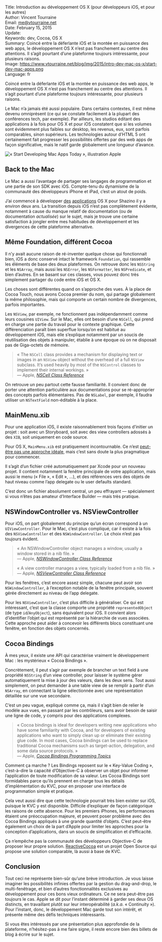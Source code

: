 Title:    Introduction au développement OS X (pour développeurs iOS, et pour les autres)  
Author:   Vincent Tourraine  
Email:    me@vtourraine.net  
Date:     February 15, 2015  
Update:   
Keywords: dev, Cocoa, OS X  
Summary:  Coincé entre la déferlante iOS et la montée en puissance des web  apps, le développement OS X n’est pas franchement au centre des attentions. Il s’agit pourtant d’une plateforme toujours intéressante, pour plusieurs raisons.  
Image:    https://www.vtourraine.net/blog/img/2015/intro-dev-mac-os-x/start-dev-mac-apps.png  
Language: fr  

Coincé entre la déferlante iOS et la montée en puissance des web  apps, le développement OS X n’est pas franchement au centre des attentions. Il s’agit pourtant d’une plateforme toujours intéressante, pour plusieurs raisons.

Le Mac n’a jamais été aussi populaire. Dans certains contextes, il est même devenu omniprésent (ce qui se constate facilement à la plupart des conférences tech, par exemple). Par ailleurs, les studios éditant des applications à la fois pour OS X et pour iOS constatent que si les volumes sont évidemment plus faibles sur desktop, les revenus, eux, sont parfois comparables, sinon supérieurs. Les technologies autour d’HTML 5 ont certainement fait progresser les possibilités offertes par des web apps de façon significative, mais le natif garde globalement une longueur d’avance.

![« Start Developing Mac Apps Today », illustration Apple][Start dev Mac apps]

## Back to the Mac

Le Mac a aussi l’avantage de partager ses langages de programmation et une partie de son SDK avec iOS. Compte-tenu du dynamisme de la communauté des développeurs iPhone et iPad, c’est un atout de poids. 

J’ai commencé à développer [des](https://itunes.apple.com/app/papership/id686459498?mt=12) [applications](https://itunes.apple.com/app/hivebench-lab-notebook/id959923353?mt=12) OS X pour Shazino il y a environ deux ans. La transition depuis iOS n’est pas complètement évidente, notamment à cause du manque relatif de documentation (ou de documentation *actualisée*) sur le sujet, mais je trouve une certaine satisfaction à jongler entre mes habitudes de développement et les divergences de cette plateforme alternative.


## Même Foundation, différent Cocoa

Il n’y avait aucune raison de ré-inventer quelque chose qui fonctionnait bien, iOS a donc conservé intact le framework `Foundation`, qui rassemble les éléments de base des deux plateformes. On retrouve donc les `NSString` et les `NSArray`, mais aussi les `NSError`, les `NSFormatter`, les `NSPredicate`, et bien d’autres. En se basant sur ces classes, vous pouvez donc très simplement partager du code entre iOS et OS X.

Les choses sont différentes quand on s’approche des vues. À la place de Cocoa Touch, nous avons Cocoa premier du nom, qui partage globalement la même philosophie, mais qui comporte un certain nombre de divergences, parfois importantes.

Les `NSView`, par exemple, ne fonctionnent pas indépendamment comme leurs cousines `UIView`. Sur le Mac, elles ont besoin d’une `NSCell`, qui prend en charge une partie du travail pour le contexte graphique. Cette différenciation paraît bien superflue lorsqu’on est habitué au développement iOS, mais elle s’explique notamment par un soucis de réutilisation des objets à manipuler, établie à une époque où on ne disposait pas de Giga-octets de mémoire.

> « The `NSCell` class provides a mechanism for displaying text or images in an `NSView` object without the overhead of a full `NSView` subclass. It’s used heavily by most of the `NSControl` classes to implement their internal workings. »  
> — Apple, [_NSCell Class Reference_](https://developer.apple.com/library/mac/documentation/Cocoa/Reference/ApplicationKit/Classes/NSCell_Class/)

On retrouve un peu partout cette fausse familiarité. Il convient donc de porter une attention particulière aux documentations pour se ré-approprier des concepts parfois élémentaires. Pas de `NSLabel`, par exemple, il faudra utiliser un `NSTextField` non-éditable à la place.


## MainMenu.xib

Pour une application iOS, il existe raisonnablement trois façons d’initier un projet : soit avec un Storyboard, soit avec des view controllers adossés à des `XIB`, soit uniquement en code source.

Pour OS X, `MainMenu.xib` est pratiquement incontournable. Ce n’est [peut-être pas une approche idéale](https://www.mikeash.com/pyblog/friday-qa-2013-04-05-windows-and-window-controllers.html), mais c’est sans doute la plus pragmatique pour commencer.

Il s’agit d’un fichier créé automatiquement par Xcode pour un nouveau projet. Il contient notamment la fenêtre principale de votre application, mais aussi le menu (« File », « Edit », …), et des références vers des objets de haut niveau comme l’app delegate ou le user defaults standard.

C’est donc un fichier absolument central, un peu effrayant — spécialement si vous n’êtes pas amateur d’Interface Builder — mais très pratique.


## NSWindowController vs. NSViewController

Pour iOS, on part globalement du principe qu’un écran correspond à un `UIViewController`. Pour le Mac, c’est plus compliqué, car il existe à la fois des `NSViewController` et des `NSWindowController`. Le choix n’est pas toujours évident. 

> « An NSWindowController object manages a window, usually a window stored in a nib file. »  
> — Apple, [_NSWindowController Class Reference_](https://developer.apple.com/library/mac/documentation/Cocoa/Reference/ApplicationKit/Classes/NSWindowController_Class/)  
>  
> « A view controller manages a view, typically loaded from a nib file. »  
> — Apple, [_NSViewController Class Reference_](https://developer.apple.com/library/mac/documentation/Cocoa/Reference/NSViewController_Class/)

Pour les fenêtres, c’est encore assez simple, chacune peut avoir son `NSWindowController`, à l’exception notable de la fenêtre principale, souvent gérée directement au niveau de l’app delegate. 

Pour les `NSViewController`, c’est plus difficile à généraliser.  Ce qui est intéressant, c’est que la classe comporte une propriété `representedObject` (de type `id`/`AnyObject`), sans équivalent pour iOS. Il convient alors d’identifier l’objet qui est représenté par la hiérarchie de vues associées. Cette approche peut aider à concevoir les différents blocs constituant une fenêtre, en fonction des objets concernés.


## Cocoa Bindings

À mes yeux, il existe une API qui caractérise vraiment le développement Mac : les mystérieux « Cocoa Bindings ». 

Concrètement, il peut s’agir par exemple de brancher un text field à une propriété `NSString` d’un view controller, pour laisser le système gérer automatiquement la mise à jour des valeurs, dans les deux sens. Tout aussi simplement, on peut demander à une table view de se remplir à partir d’un `NSArray`, en connectant la ligne sélectionnée avec une représentation détaillée sur une vue secondaire.

C’est un peu vague, expliqué comme ça, mais il s’agit bien de relier le modèle aux vues, en passant par les contrôleurs, sans avoir besoin de saisir une ligne de code, y compris pour des applications complexes.

> « Cocoa bindings is ideal for developers writing new applications who have some familiarity with Cocoa, and for developers of existing applications who want to simply clean up or eliminate their existing glue code. In most cases, Cocoa bindings can be used to replace traditional Cocoa mechanisms such as target-action, delegation, and some data source protocols. »  
> — Apple, [_Cocoa Bindings Programming Topics_](https://developer.apple.com/library/mac/documentation/Cocoa/Conceptual/CocoaBindings/CocoaBindings.html)

Comment ça marche ? Les Bindings reposent sur le « Key-Value Coding », c’est-à-dire la capacité d’Objective-C à observer un objet pour informer l’application de toute modification de sa valeur. Les Cocoa Bindings sont formidables parce qu’ils prennent en charge tous les détails d’implémentation du KVC, pour en proposer une interface de programmation simple et pratique. 

Cela veut aussi dire que cette technologie pourrait très bien exister sur iOS, puisque le KVC y est disponible. Difficile d’expliquer de façon catégorique les raisons de cette absence. Pour les premiers iPhones, les performances étaient une préoccupation majeure, et peuvent poser problème avec des Cocoa Bindings appliqués à une grande quantité d’objets. C’est peut-être également un choix de la part d’Apple pour limiter les approches pour la conception d’applications, dans un soucis de simplification et d’efficacité.

Ça n’empêche pas la communauté des développeurs Objective-C de proposer leur propre solution. [ReactiveCocoa](https://github.com/ReactiveCocoa/ReactiveCocoa) est un projet Open Source qui propose une solution comparable, là aussi à base de KVC.


## Conclusion

Tout ceci ne représente bien-sûr qu’une brève introduction. Je vous laisse imaginer les possibilités infinies offertes par la gestion du drag-and-drop, le multi-fenêtrage, et bien d’autres fonctionnalités exclusives au développement pour ces bons vieux ordinateurs. Ce ne sera peut-être pas toujours le cas. Apple se dit pour l’instant déterminé à garder ses deux OS distincts, en travaillant plutôt sur leur interopérabilité (_a.k.a._ « Continuity »). Pour l’instant, donc, le développement Mac garde tout son intérêt, et présente même des défis techniques intéressants. 

Si vous êtes intéressés par une présentation plus approfondie de la plateforme, n’hésitez-pas à me faire signe, il reste encore bien des billets de blog à écrire sur le sujet.


[Start dev Mac apps]: /blog/img/2015/intro-dev-mac-os-x/start-dev-mac-apps.png  
